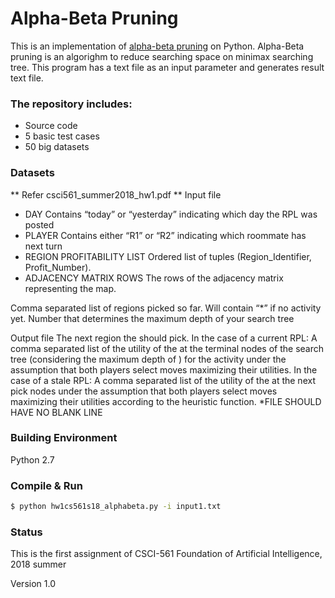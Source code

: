 # Alpha-Beta Pruning
This is an implementation of [alpha-beta pruning](https://en.wikipedia.org/wiki/Alpha%E2%80%93beta_pruning) on Python. Alpha-Beta pruning is an algorighm to reduce searching space on minimax searching tree. This program has a text file as an input parameter and generates result text file.


### The repository includes:
* Source code
* 5 basic test cases
* 50 big datasets

### Datasets
** Refer csci561_summer2018_hw1.pdf **
Input file
* DAY
Contains “today” or “yesterday” indicating which day the RPL was posted
* PLAYER
Contains either “R1” or “R2” indicating which roommate has next turn
* REGION PROFITABILITY LIST
Ordered list of tuples (Region_Identifier, Profit_Number).
* ADJACENCY MATRIX ROWS
The rows of the adjacency matrix representing the map.
<REGIONS PICKED SO FAR>
Comma separated list of regions picked so far. Will contain “*” if no activity yet.
<MAX DEPTH>
Number that determines the maximum depth of your search tree 
  
Output file
<NEXT REGION TO PICK> 
The next region the <PLAYER> should pick.
<UTILITY VALUE LIST>
In the case of a current RPL: A comma separated list of the utility of the <PLAYER> at the terminal nodes of the search tree (considering the maximum depth of <MAX DEPTH>) for the activity under the assumption that both players select moves maximizing their utilities.
In the case of a stale RPL: 
A comma separated list of the utility of the <PLAYER> at the next pick nodes under the assumption that both players select moves maximizing their utilities according to the heuristic function.
*FILE SHOULD HAVE NO BLANK LINE
  
### Building Environment
Python 2.7

### Compile & Run

```bash
$ python hw1cs561s18_alphabeta.py -i input1.txt
```

### Status

This is the first assignment of CSCI-561 Foundation of Artificial Intelligence, 2018 summer

Version 1.0

